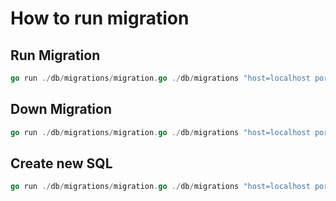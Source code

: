 # How to run migration

## Run Migration

```go
go run ./db/migrations/migration.go ./db/migrations "host=localhost port=5432 user=postgres dbname=shopeefun-product password=12345 sslmode=disable" up
```

## Down Migration

```go
go run ./db/migrations/migration.go ./db/migrations "host=localhost port=5432 user=postgres dbname=shopeefun-product password=12345 sslmode=disable" down
```

## Create new SQL

```go
go run ./db/migrations/migration.go ./db/migrations "host=localhost port=5432 user=postgres dbname=shopeefun-product sslmode=disable" create add_user_table sql
```

